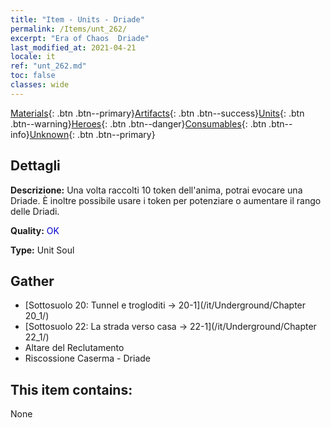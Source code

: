 ```yaml
---
title: "Item - Units - Driade"
permalink: /Items/unt_262/
excerpt: "Era of Chaos  Driade"
last_modified_at: 2021-04-21
locale: it
ref: "unt_262.md"
toc: false
classes: wide
---
```

 [Materials](/it/Items/){: .btn .btn--primary}[Artifacts](/it/Items/Artifacts/){: .btn .btn--success}[Units](/it/Items/Units/){: .btn .btn--warning}[Heroes](/it/Items/Heroes/){: .btn .btn--danger}[Consumables](/it/Items/Consumables/){: .btn .btn--info}[Unknown](/it/Items/Unknown/){: .btn .btn--primary}

## Dettagli
 **Descrizione:** Una volta raccolti 10 token dell'anima, potrai evocare una Driade. È inoltre possibile usare i token per potenziare o aumentare il rango delle Driadi.

 **Quality:** <span style="color: #0000CD">OK</span>

 **Type:** Unit Soul

## Gather

*    [Sottosuolo 20: Tunnel e trogloditi -> 20-1](/it/Underground/Chapter 20_1/) 
*    [Sottosuolo 22: La strada verso casa -> 22-1](/it/Underground/Chapter 22_1/) 
*    Altare del Reclutamento 
*    Riscossione Caserma - Driade 

## This item contains:

  None


